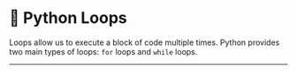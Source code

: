 # 🔁 Python Loops

Loops allow us to execute a block of code multiple times. Python provides two main types of loops: `for` loops and `while` loops.

---